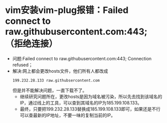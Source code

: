 # vim安装vim-plug报错：Failed connect to raw.githubusercontent.com:443;（拒绝连接）
- 问题:Failed connect to raw.githubusercontent.com:443; Connection refused；
- 解决:网上都会更改hosts文件，他们所有人都改成
	```
	199.232.28.133 raw.githubsercontent.com
	```
	但是并不能解决问题，一直下载不了。
	- 继续研究问题所在，更改hosts是因为域名被污染，所以先去找到该域名的IP，通过线上的工具，可以查到其域名的IP为185.199.108.133。
	- 最终，只要把199.232.28.133替换成185.199.108.133即可，如果还是不行可以查最新的IP地址，不要一味的复制当前的IP。
